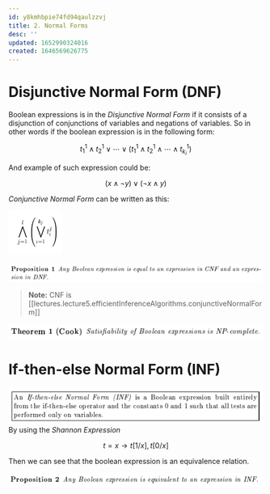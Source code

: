 ```yaml
---
id: y8kmhbpie74fd94qaulzzvj
title: 2. Normal Forms
desc: ''
updated: 1652990324016
created: 1646569626775
---
```

# Disjunctive Normal Form (DNF)
Boolean expressions is in the *Disjunctive Normal Form*  if it consists of a disjunction of conjunctions of variables and negations of variables. So in other words if the boolean expression is in the following form:

$$
t_{1}^1 \land t_{2}^1 \lor \cdots \lor (t_{1}^1 \land t_{2}^1 \land \cdots \land t_{k_i}^1)
$$

And example of such expression could be:

$$
(x \land \neg y) \lor (\neg x \land y)
$$

*Conjunctive Normal Form* can be written as this:

![](./assets/images/2022-03-06-13-41-36.png)

![](./assets/images/2022-03-06-13-42-22.png)

>**Note:** CNF is [[lectures.lecture5.efficientInferenceAlgorithms.conjunctiveNormalForm]]

![](./assets/images/2022-03-06-13-43-11.png)

# If-then-else Normal Form (INF)
![](./assets/images/2022-03-06-13-59-22.png)
By using the *Shannon Expression*

$$
t = x \to t[1/x], t[0/x]
$$

Then we can see that the boolean expression is an equivalence relation.

![](./assets/images/2022-03-06-14-05-03.png)
